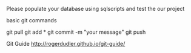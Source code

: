 Please populate your database using sqlscripts 
and test the our project


basic git commands

git pull
git add *
git commit -m "your message"
git push 







Git Guide
http://rogerdudler.github.io/git-guide/

